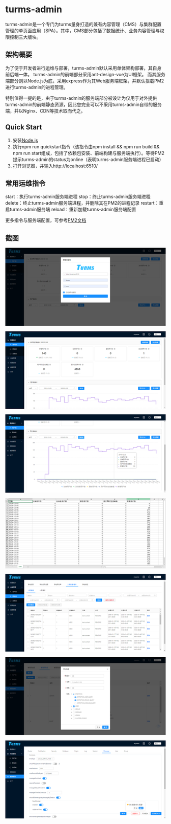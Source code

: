 # turms-admin

turms-admin是一个专门为turms量身打造的兼有内容管理（CMS）与集群配置管理的单页面应用（SPA）。其中，CMS部分包括了数据统计、业务内容管理与权限控制三大版块。

## 架构概要
为了便于开发者进行运维与部署，turms-admin默认采用单体架构部署，其自身前后端一体。
turms-admin的前端部分采用ant-design-vue为UI框架。
而其服务端部分则以Node.js为底，采用express作为其Web服务端框架，并默认搭载PM2进行turms-admin的进程管理。

特别值得一提的是，由于turms-admin的服务端部分被设计为仅用于对外提供turms-admin的前端静态资源，因此您完全可以不采用turms-admin自带的服务端，并以Nginx、CDN等技术取而代之。

## Quick Start

1. 安装[Node.js](https://nodejs.org/en)
2. 执行npm run quickstart指令（该指令由npm install && npm run build && npm run start组成，包括了依赖包安装、前端构建与服务端执行）。等待PM2提示turms-admin的status为online（表明turms-admin服务端进程已启动）
3. 打开浏览器，并输入http://localhost:6510/

## 常用运维指令

start：执行turms-admin服务端进程
stop：终止turms-admin服务端进程
delete：终止turms-admin服务端进程，并删除其在PM2的进程记录
restart：重启turms-admin服务端
reload：重新加载turms-admin服务端配置

更多指令与服务端配置，可参考[PM2文档](https://pm2.keymetrics.io/docs/usage/pm2-doc-single-page)

## 截图

![登录Modal](https://github.com/turms-im/assets/raw/master/turms-admin/login-0.png)

![数据统计](https://github.com/turms-im/assets/raw/master/turms-admin/statistics-0.png)

![数据统计](https://github.com/turms-im/assets/raw/master/turms-admin/statistics-1.png)

![数据统计](https://github.com/turms-im/assets/raw/master/turms-admin/statistics-2.png)

![内容管理](https://github.com/turms-im/assets/raw/master/turms-admin/content-management-0.png)

![权限控制](https://github.com/turms-im/assets/raw/master/turms-admin/access-control-0.png)

![集群配置管理](https://github.com/turms-im/assets/raw/master/turms-admin/cluster-management-0.png)
